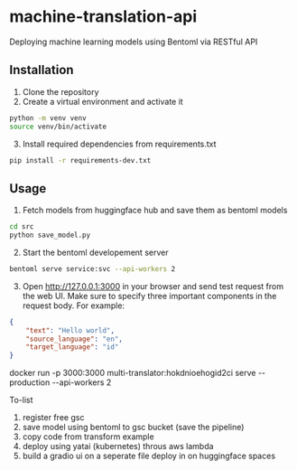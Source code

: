 # machine-translation-api
Deploying machine learning models using Bentoml via RESTful API

## Installation
1. Clone the repository
2. Create a virtual environment and activate it
```bash
python -m venv venv
source venv/bin/activate
```
3. Install required dependencies from requirements.txt
```bash 
pip install -r requirements-dev.txt
```

## Usage
1. Fetch models from huggingface hub and save them as bentoml models
```bash
cd src
python save_model.py
```
2. Start the bentoml developement server
```bash
bentoml serve service:svc --api-workers 2
```
3. Open http://127.0.0.1:3000 in your browser and send test request from the web UI.
Make sure to specify three important components in the request body. For example:
```json
{
    "text": "Hello world",
    "source_language": "en",
    "target_language": "id"
}
```

docker run -p 3000:3000 multi-translator:hokdnioehogid2ci serve --production --api-workers 2


To-list

1. register free gsc
2. save model using bentoml to gsc bucket (save the pipeline)
3. copy code from transform example
4. deploy using yatai (kubernetes) throus aws lambda
5. build a gradio ui on a seperate file deploy in on huggingface spaces